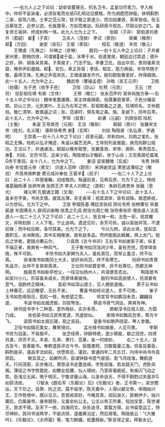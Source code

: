 <!-- { "loadSidebar": true } -->
　　──右九人上之下论曰：幼安敛蔓舅氏，抗名卫令。孟皇功尽笔力，字入帐中。仲将不妄染毫，必须张笔而左纸孔明动见模楷，所为胡肥而钟瘦。休明斟酌二家，驱驾八绝。士季之范元常，犹子敬之禀逸少。而功拙兼效，真草皆成。伯玉远慕张芝，近参父迹。长胤狸骨，方拟而难迨。阮研居今观古，尽窥众妙之门。虽复师王祖钟，终成别构一体。此九人允为上之下。
　　张超（子并） 郭伯道刘德升（君嗣） 崔（子真）
　　卫夫人（茂猗） 李式（景则）
　　庾翼（稚恭） 郗（方回）
　　谢安（安石） 王珉（季琰）
　　桓玄（敬道） 羊欣（敬元）
　　王僧虔（孔琳之） 孙琳之（彦琳）
　　殷钧──右十五人中之上论曰：子并崔家州里，颇相仿效，可谓酱咸于盐，冰寒于水。伯道里居，朝廷远讨其迹；德升之妙，钟、胡各采其美。子真俊才，门法不坠。李妻卫氏，自出华宗。景则毫素流靡，稚恭声彩遒越。郗、安石，草正并驱；季琰、桓玄，筋力俱骏。羊欣早随子敬，最得王体。孔琳之声高宋氏，王僧虔雄发齐代。殷钧颇耽著爱好，终得肩随。此一十五人，允为中之上。
　　魏武帝（曹操孟德） 孙皓（吴王元宗）
　　卫觊（伯儒） 左子邑（伯字子邑）
　　卫恒（巨山） 杜预（元凯）
　　王云（世将） 张彭祖任靖 韦昶（文休）
　　王修（敬仁） 张永范怀约 吴休尚施方泰──右十五人中之中论曰：魏帝笔墨雄赡，吴主体裁绵密。伯儒兼叙隶草，子邑分镰梁邯。巨山三世，元凯累叶。王云为右军之师，彭祖取羲之之道。任靖矫名，文休题柱。敬仁清举，致畏逼之词；张、范递时，俱东南之美。施、吴邺下，同年后萃。此十五人，允为中之中。
　　罗晖（叔景）
　　赵袭（元嗣） 刘舆张昭 陆机（士衡）
　　朱诞 王导庾亮（元规） 王洽（敬和）
　　郗超（景兴） 张翼宋文帝（姓刘，名义隆） 康昕徐希秀 谢（玄晖）
　　刘绘 陶隐居（名弘景，字通明）
　　王崇素──右十八人中之下论曰：叔景元嗣，并称四州。刘舆之笔札，张昭之无懈。陆机以弘才掩迹，朱诞以偏艺流声。王导则列圣推能，庾亮则群公挹功。王洽以下，并通诸法。郗超以晚年取誉，张翼善效，宋帝、庾昕、希秀孤生。谢、刘绘，文宗书范，近来少前。陶隐居仙才翰彩，状于山谷；王崇素靡伦篇笔传于里闾。此十八人，允为中之下。
　　姜诩 梁宣魏徵（玄成）
　　韦秀 钟舆向泰 羊忱晋元帝（景文） 识道人范晔（蔚宗） 宋炳谢灵运 萧思话薄绍之（敬叔） 齐高帝庾黔娄 费元瑶孙奉伯 王荟羊（叔子）
　　──右二十人下之上论曰：此二十人；并擅毫翰，动成楷则。殆逼前良，见希后彦。允为下之上。杨经 诸葛融杨潭 张炳岑渊 张舆王济 李夫人刘穆之（道和） 朱龄石庾景休 张融（思光）
　　褚元明 孔敬通王籍（文海）
　　──右十五人下之中论曰：此十五人，虽未穷字奥，书尚文情。披其丛薄，非无香草；视其涯岸，皆有润珠。故遗斯纸，以为世玩。允为下之中。
　　卫宣 李韫陈基 傅廷坚张绍 阴光韦熊 张畅曹任 宋嘉裴邈 羊固傅夫人 辟闾训谢晦 徐羡之孔闾 颜宝光周仁皓 张欣泰张炽 僧岳道人法高道人──右二十三人下之下论曰：此二十三人，皆五味一和，五色一彩，视其雕文，非特刻鹄；人人下笔，宁止追响。遗迹见珍，余芳可折。诚以驱驰并驾，不逮前锋；而中权后殿，各尽其美。允为下之下。
　　今以九例，该此众贤。犹如玄圃积玉，炎洲聚桂。其中实相推谢，故有兹多品。然终能振此鳞翼，俱上龙门。傥后之学者，更随点曝云尔。
　　○袁昂《古今书评》王右军书如谢家子弟，纵复不端正者，爽爽有一种风气。
　　王子敬书如河洛间少年，虽有充悦，而举体沓拖，殊不可耐。
　　羊欣书如大家婢为夫人，虽处其位，而举止羞涩，终不似真。
　　徐淮南书如南冈士大夫，徒好尚风范，终不免寒乞。
　　阮研书如贵胄失品次，丛悴不复排突英贤。
　　王仪同书如晋安帝，非不处尊位，而都无神明。
　　施肩吾书如新亭伧父，一往见似扬州人，共语便音态出。
　　陶隐居书如吴兴小儿，形容虽未成长，而骨体甚骏快。
　　殷钧书如高丽使人，抗浪甚有意气，滋韵终乏精味。
　　袁崧书如深山道士，见人便欲退缩。
　　萧子云书如上林春花，远近瞻望，无处不发。
　　曹喜书如经论道人，言不可绝。
　　崔子玉书如危峰阻日，孤松一枝，有绝望之意。
　　师宜官书如鹏羽未息，翩翩自逝。
　　韦诞书如龙威虎振，剑拔弩张。
　　蔡邕书骨气洞达，爽爽有神。
　　钟司徒书字十二种意，意外殊妙，实亦多奇。
　　邯郸淳书应规入矩，方圆乃成。
　　张伯英书如汉武帝爱道，凭虚欲仙。
　　索靖书如飘风忽举，鸷鸟乍飞。
　　梁鹄书如太祖忘寝，观之丧目。
　　皇象书如歌声绕梁，琴人舍徽。
　　卫恒书如插花美女，舞笑镜台。
　　孟光禄书如崩崖，人见可畏。
　　李斯书世为冠盖，不易施平。
　　张芝经奇，钟繇特绝，逸少鼎能，献之冠世。四贤共类，洪芳不灭。羊真、孔草、萧行、范篆，各一时绝妙。
　　右二十五人，自古及今，皆善能书。奉敕遣臣评古今书，臣既愚短，岂敢辄量江海。但圣旨委臣，斟酌是非，谨品字法如前，伏愿照览，谨启。普通四年二月五日，内侍中尚书令袁昂启。
　　敕旨具之，如卿所评。臣谓钟繇书意气密丽，若飞鸿戏海，舞鹤游天。行间茂密，实亦难过。萧思话书走墨连绵，字势屈强，若龙跳天门，虎卧凤阁。薄绍之书字势蹉跎，如舞女低腰，仙人啸树。乃至挥毫振纸，有疾闪飞动之势。臣浅见无闻，暗于明灭。宁敢谬量山海，以圣命自天，不得不斟酌过失是非如获汤炭。
　　○智永《题右军〈乐毅论〉后》《乐毅论》者，正书第一。梁世模出，天下珍之。自萧、阮之流，莫不临学。陈天嘉中，人得以献文帝，帝赐始兴王。王作牧境中，既以见示。吾昔闻其妙，今睹其真，阅玩良久，匪朝伊夕。始兴薨后，仍属废帝。废帝既殁，又属余杭公主。公主以帝王所重，恒加宝爱，陈世诸王，皆求不得。及天下一统，四海同文。处处追寻，累载方得。此书留意运工，特尽神妙。其间书误两字，不欲点除，遂雌黄治定，然后用笔。陶隐居云：“《大雅吟》、《乐毅论》、《太师箴》等，笔力鲜媚，纸墨精新。”斯言得之矣。释智永记。
